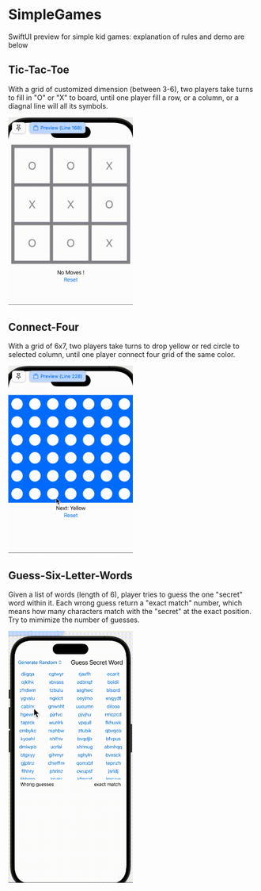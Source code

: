 # SimpleGames
SwiftUI preview for simple kid games: explanation of rules and demo are below

## Tic-Tac-Toe
With a grid of customized dimension (between 3-6), two players take turns to fill in "O" or "X" to board, until one player fill a row, or a column, or a diagnal line will all its symbols.

<img src="tictactoeDemo.gif" alt="Alt Text" style="width:50%; height:auto;">

## Connect-Four
With a grid of 6x7, two players take turns to drop yellow or red circle to selected column, until one player connect four grid of the same color.

<img src="connectFour.gif" alt="Alt Text" style="width:50%; height:auto;">

## Guess-Six-Letter-Words
Given a list of words (length of 6), player tries to guess the one "secret" word within it. Each wrong guess return a "exact match" number, which means how many characters match with the "secret" at the exact position. Try to mimimize the number of guesses.

<img src="guessWordDemo.gif" alt="Alt Text" style="width:50%; height:auto;">







